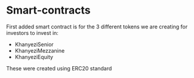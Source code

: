 # Smart-contracts

First added smart contract is for the 3 different tokens we are creating for investors to invest in:

* KhanyeziSenior
* KhanyeziMezzanine
* KhanyeziEquity

These were created using ERC20 standard
